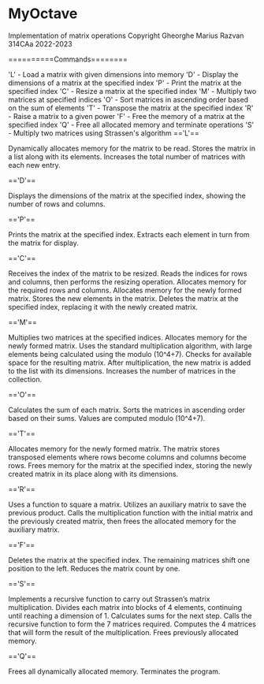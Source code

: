 # MyOctave
Implementation of matrix operations
Copyright Gheorghe Marius Razvan 314CAa 2022-2023

==========Commands========

'L' - Load a matrix with given dimensions into memory
'D' - Display the dimensions of a matrix at the specified index
'P' - Print the matrix at the specified index
'C' - Resize a matrix at the specified index
'M' - Multiply two matrices at specified indices
'O' - Sort matrices in ascending order based on the sum of elements
'T' - Transpose the matrix at the specified index
'R' - Raise a matrix to a given power
'F' - Free the memory of a matrix at the specified index
'Q' - Free all allocated memory and terminate operations
'S' - Multiply two matrices using Strassen's algorithm
=='L'==

Dynamically allocates memory for the matrix to be read. Stores the matrix in a list along with its elements. Increases the total number of matrices with each new entry.

=='D'==

Displays the dimensions of the matrix at the specified index, showing the number of rows and columns.

=='P'==

Prints the matrix at the specified index. Extracts each element in turn from the matrix for display.

=='C'==

Receives the index of the matrix to be resized. Reads the indices for rows and columns, then performs the resizing operation. Allocates memory for the required rows and columns. Allocates memory for the newly formed matrix. Stores the new elements in the matrix. Deletes the matrix at the specified index, replacing it with the newly created matrix.

=='M'==

Multiplies two matrices at the specified indices. Allocates memory for the newly formed matrix. Uses the standard multiplication algorithm, with large elements being calculated using the modulo (10^4+7). Checks for available space for the resulting matrix. After multiplication, the new matrix is added to the list with its dimensions. Increases the number of matrices in the collection.

=='O'==

Calculates the sum of each matrix. Sorts the matrices in ascending order based on their sums. Values are computed modulo (10^4+7).

=='T'==

Allocates memory for the newly formed matrix. The matrix stores transposed elements where rows become columns and columns become rows. Frees memory for the matrix at the specified index, storing the newly created matrix in its place along with its dimensions.

=='R'==

Uses a function to square a matrix. Utilizes an auxiliary matrix to save the previous product. Calls the multiplication function with the initial matrix and the previously created matrix, then frees the allocated memory for the auxiliary matrix.

=='F'==

Deletes the matrix at the specified index. The remaining matrices shift one position to the left. Reduces the matrix count by one.

=='S'==

Implements a recursive function to carry out Strassen’s matrix multiplication. Divides each matrix into blocks of 4 elements, continuing until reaching a dimension of 1. Calculates sums for the next step. Calls the recursive function to form the 7 matrices required. Computes the 4 matrices that will form the result of the multiplication. Frees previously allocated memory.

=='Q'==

Frees all dynamically allocated memory. Terminates the program.
